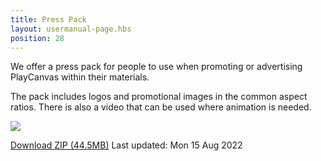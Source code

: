 ```yaml
---
title: Press Pack
layout: usermanual-page.hbs
position: 28
---
```


We offer a press pack for people to use when promoting or advertising PlayCanvas within their materials.

The pack includes logos and promotional images in the common aspect ratios. There is also a video that can be used where animation is needed.

![][preview-image]

[Download ZIP (44.5MB)][download-link]
Last updated: Mon 15 Aug 2022

[preview-image]: /images/user-manual/press-pack/press-pack-preview.png
[download-link]: /downloads/playcanvas-press-pack.zip
